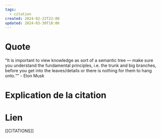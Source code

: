 ```yaml
---
tags:
  - citation
created: 2024-02-22T22:00
updated: 2024-03-30T18:06
---
```

# Quote

“It is important to view knowledge as sort of a semantic tree — make sure you understand the fundamental principles, i.e. the trunk and big branches, before you get into the leaves/details or there is nothing for them to hang onto.“” - Elon Musk
# Explication de la citation


# Lien

[[CITATIONS]]

